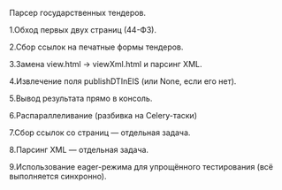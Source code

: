 Парсер государственных тендеров.

1.Обход первых двух страниц (44-ФЗ).

2.Сбор ссылок на печатные формы тендеров.

3.Замена view.html → viewXml.html и парсинг XML.

4.Извлечение поля publishDTInEIS (или None, если его нет).

5.Вывод результата прямо в консоль.

6.Распараллеливание (разбивка на Celery-таски)

7.Сбор ссылок со страниц — отдельная задача.

8.Парсинг XML — отдельная задача.

9.Использование eager-режима для упрощённого тестирования (всё выполняется синхронно).


